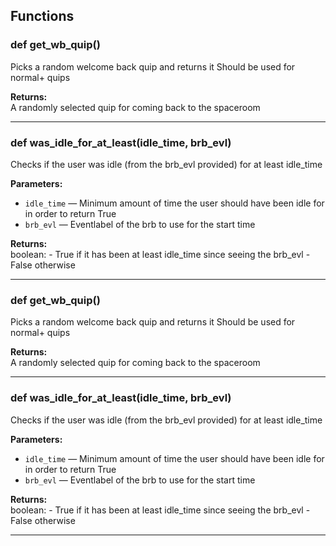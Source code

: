 ## Functions

### def get_wb_quip()

Picks a random welcome back quip and returns it Should be used for normal+ quips

**Returns:**<br>
A randomly selected quip for coming back to the spaceroom

---

### def was_idle_for_at_least(idle_time, brb_evl)

Checks if the user was idle (from the brb_evl provided) for at least idle_time

**Parameters:**
- `idle_time` &mdash; Minimum amount of time the user should have been idle for in order to return True
- `brb_evl` &mdash; Eventlabel of the brb to use for the start time


**Returns:**<br>
boolean: - True if it has been at least idle_time since seeing the brb_evl - False otherwise

---

### def get_wb_quip()

Picks a random welcome back quip and returns it Should be used for normal+ quips

**Returns:**<br>
A randomly selected quip for coming back to the spaceroom

---

### def was_idle_for_at_least(idle_time, brb_evl)

Checks if the user was idle (from the brb_evl provided) for at least idle_time

**Parameters:**
- `idle_time` &mdash; Minimum amount of time the user should have been idle for in order to return True
- `brb_evl` &mdash; Eventlabel of the brb to use for the start time


**Returns:**<br>
boolean: - True if it has been at least idle_time since seeing the brb_evl - False otherwise

---

